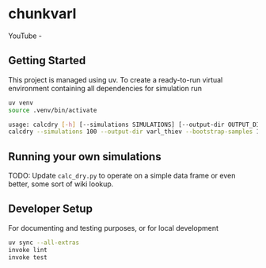 # chunkvarl

YouTube -

## Getting Started

This project is managed using uv. To create a ready-to-run virtual environment containing all dependencies for simulation run

```bash
uv venv
source .venv/bin/activate

usage: calcdry [-h] [--simulations SIMULATIONS] [--output-dir OUTPUT_DIR] [--bootstrap-samples BOOTSTRAP_SAMPLES] data_file
calcdry --simulations 100 --output-dir varl_thiev --bootstrap-samples 10000 tests/data/varl_thieving.csv
```

## Running your own simulations

TODO: Update `calc_dry.py` to operate on a simple data frame or even better, some sort of wiki lookup.

## Developer Setup

For documenting and testing purposes, or for local development

```bash
uv sync --all-extras
invoke lint
invoke test
```
